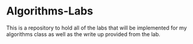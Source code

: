# Algorithms-Labs
This is a repository to hold all of the labs that will be implemented for my algorithms class as well as the write up provided from the lab.
